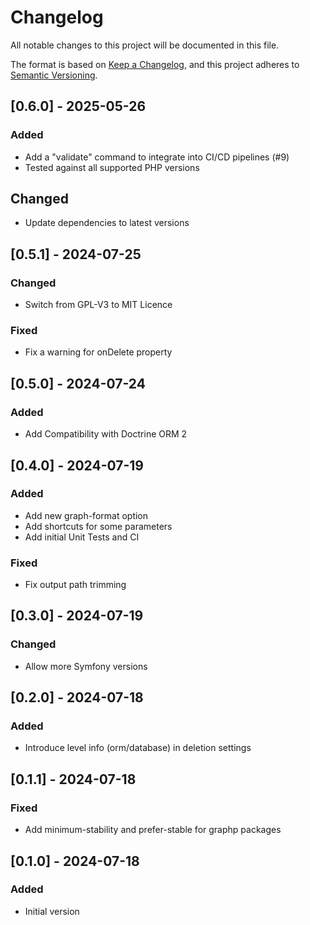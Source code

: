 # Changelog

All notable changes to this project will be documented in this file.

The format is based on [Keep a Changelog](https://keepachangelog.com/en/1.1.0/),
and this project adheres to [Semantic Versioning](https://semver.org/spec/v2.0.0.html).

## [0.6.0] - 2025-05-26

### Added
- Add a "validate" command to integrate into CI/CD pipelines (#9)
- Tested against all supported PHP versions

## Changed
- Update dependencies to latest versions

## [0.5.1] - 2024-07-25

### Changed
- Switch from GPL-V3 to MIT Licence

### Fixed
- Fix a warning for onDelete property

## [0.5.0] - 2024-07-24

### Added
- Add Compatibility with Doctrine ORM 2

## [0.4.0] - 2024-07-19

### Added
- Add new graph-format option
- Add shortcuts for some parameters
- Add initial Unit Tests and CI

### Fixed
- Fix output path trimming

## [0.3.0] - 2024-07-19

### Changed

- Allow more Symfony versions

## [0.2.0] - 2024-07-18

### Added

- Introduce level info (orm/database) in deletion settings

## [0.1.1] - 2024-07-18

### Fixed

- Add minimum-stability and prefer-stable for graphp packages

## [0.1.0] - 2024-07-18

### Added

- Initial version